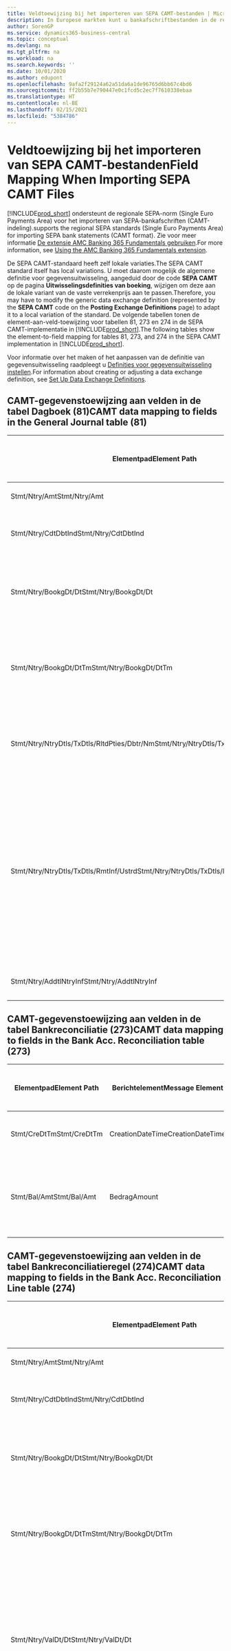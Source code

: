 ```yaml
---
title: Veldtoewijzing bij het importeren van SEPA CAMT-bestanden | Microsoft Docs
description: In Europese markten kunt u bankafschriftbestanden in de regionale SEPA-norm (Single Euro Payments Area) importeren.
author: SorenGP
ms.service: dynamics365-business-central
ms.topic: conceptual
ms.devlang: na
ms.tgt_pltfrm: na
ms.workload: na
ms.search.keywords: ''
ms.date: 10/01/2020
ms.author: edupont
ms.openlocfilehash: 9afa2f29124a62a51da6a1de96765d6bb67c4bd6
ms.sourcegitcommit: ff2b55b7e790447e0c1fcd5c2ec7f7610338ebaa
ms.translationtype: HT
ms.contentlocale: nl-BE
ms.lasthandoff: 02/15/2021
ms.locfileid: "5384786"
---
```

# <a name="field-mapping-when-importing-sepa-camt-files"></a><span data-ttu-id="3739b-103">Veldtoewijzing bij het importeren van SEPA CAMT-bestanden</span><span class="sxs-lookup"><span data-stu-id="3739b-103">Field Mapping When Importing SEPA CAMT Files</span></span>
[!INCLUDE[prod_short](includes/prod_short.md)] <span data-ttu-id="3739b-104">ondersteunt de regionale SEPA-norm (Single Euro Payments Area) voor het importeren van SEPA-bankafschriften (CAMT-indeling).</span><span class="sxs-lookup"><span data-stu-id="3739b-104">supports the regional SEPA standards (Single Euro Payments Area) for importing SEPA bank statements (CAMT format).</span></span> <span data-ttu-id="3739b-105">Zie voor meer informatie [De extensie AMC Banking 365 Fundamentals gebruiken](ui-extensions-amc-banking.md).</span><span class="sxs-lookup"><span data-stu-id="3739b-105">For more information, see [Using the AMC Banking 365 Fundamentals extension](ui-extensions-amc-banking.md).</span></span>  

 <span data-ttu-id="3739b-106">De SEPA CAMT-standaard heeft zelf lokale variaties.</span><span class="sxs-lookup"><span data-stu-id="3739b-106">The SEPA CAMT standard itself has local variations.</span></span> <span data-ttu-id="3739b-107">U moet daarom mogelijk de algemene definitie voor gegevensuitwisseling, aangeduid door de code **SEPA CAMT** op de pagina **Uitwisselingsdefinities van boeking**, wijzigen om deze aan de lokale variant van de vaste verrekenprijs aan te passen.</span><span class="sxs-lookup"><span data-stu-id="3739b-107">Therefore, you may have to modify the generic data exchange definition (represented by the **SEPA CAMT** code on the **Posting Exchange Definitions** page) to adapt it to a local variation of the standard.</span></span> <span data-ttu-id="3739b-108">De volgende tabellen tonen de element-aan-veld-toewijzing voor tabellen 81, 273 en 274 in de SEPA CAMT-implementatie in [!INCLUDE[prod_short](includes/prod_short.md)].</span><span class="sxs-lookup"><span data-stu-id="3739b-108">The following tables show the element-to-field mapping for tables 81, 273, and 274 in the SEPA CAMT implementation in [!INCLUDE[prod_short](includes/prod_short.md)].</span></span>  

 <span data-ttu-id="3739b-109">Voor informatie over het maken of het aanpassen van de definitie van gegevensuitwisseling raadpleegt u [Definities voor gegevensuitwisseling instellen](across-how-to-set-up-data-exchange-definitions.md).</span><span class="sxs-lookup"><span data-stu-id="3739b-109">For information about creating or adjusting a data exchange definition, see [Set Up Data Exchange Definitions](across-how-to-set-up-data-exchange-definitions.md).</span></span>  

## <a name="camt-data-mapping-to-fields-in-the-general-journal-table-81"></a><span data-ttu-id="3739b-110">CAMT-gegevenstoewijzing aan velden in de tabel Dagboek (81)</span><span class="sxs-lookup"><span data-stu-id="3739b-110">CAMT data mapping to fields in the General Journal table (81)</span></span>  

|<span data-ttu-id="3739b-111">Elementpad</span><span class="sxs-lookup"><span data-stu-id="3739b-111">Element Path</span></span>|<span data-ttu-id="3739b-112">Berichtelement</span><span class="sxs-lookup"><span data-stu-id="3739b-112">Message Element</span></span>|<span data-ttu-id="3739b-113">Gegevenssoort</span><span class="sxs-lookup"><span data-stu-id="3739b-113">Data Type</span></span>|<span data-ttu-id="3739b-114">Omschrijving</span><span class="sxs-lookup"><span data-stu-id="3739b-114">Description</span></span>|<span data-ttu-id="3739b-115">Identificatie voor een negatief teken</span><span class="sxs-lookup"><span data-stu-id="3739b-115">Negative-Sign Identifier</span></span>|<span data-ttu-id="3739b-116">Veldnr.</span><span class="sxs-lookup"><span data-stu-id="3739b-116">Field No.</span></span>|<span data-ttu-id="3739b-117">Veldnaam</span><span class="sxs-lookup"><span data-stu-id="3739b-117">Field Name</span></span>|  
|------------------|---------------------|---------------|-----------------|-------------------------------|---------------|----------------|  
|<span data-ttu-id="3739b-118">Stmt/Ntry/Amt</span><span class="sxs-lookup"><span data-stu-id="3739b-118">Stmt/Ntry/Amt</span></span>|<span data-ttu-id="3739b-119">Bedrag</span><span class="sxs-lookup"><span data-stu-id="3739b-119">Amount</span></span>|<span data-ttu-id="3739b-120">Decimaal</span><span class="sxs-lookup"><span data-stu-id="3739b-120">Decimal</span></span>|<span data-ttu-id="3739b-121">Het geldbedrag in de kaspost</span><span class="sxs-lookup"><span data-stu-id="3739b-121">The amount of money in the cash entry</span></span>||<span data-ttu-id="3739b-122">13</span><span class="sxs-lookup"><span data-stu-id="3739b-122">13</span></span>|<span data-ttu-id="3739b-123">Bedrag</span><span class="sxs-lookup"><span data-stu-id="3739b-123">Amount</span></span>|  
|<span data-ttu-id="3739b-124">Stmt/Ntry/CdtDbtInd</span><span class="sxs-lookup"><span data-stu-id="3739b-124">Stmt/Ntry/CdtDbtInd</span></span>|<span data-ttu-id="3739b-125">CreditDebitIndicator</span><span class="sxs-lookup"><span data-stu-id="3739b-125">CreditDebitIndicator</span></span>|<span data-ttu-id="3739b-126">Tekst</span><span class="sxs-lookup"><span data-stu-id="3739b-126">Text</span></span>|<span data-ttu-id="3739b-127">Geeft aan of de post een credit- of een debetpost is</span><span class="sxs-lookup"><span data-stu-id="3739b-127">Indicates whether the entry is a credit or a debit entry</span></span>|<span data-ttu-id="3739b-128">DBIT</span><span class="sxs-lookup"><span data-stu-id="3739b-128">DBIT</span></span>|<span data-ttu-id="3739b-129">13</span><span class="sxs-lookup"><span data-stu-id="3739b-129">13</span></span>|<span data-ttu-id="3739b-130">Bedrag</span><span class="sxs-lookup"><span data-stu-id="3739b-130">Amount</span></span>|  
|<span data-ttu-id="3739b-131">Stmt/Ntry/BookgDt/Dt</span><span class="sxs-lookup"><span data-stu-id="3739b-131">Stmt/Ntry/BookgDt/Dt</span></span>|<span data-ttu-id="3739b-132">Datum</span><span class="sxs-lookup"><span data-stu-id="3739b-132">Date</span></span>|<span data-ttu-id="3739b-133">Datum</span><span class="sxs-lookup"><span data-stu-id="3739b-133">Date</span></span>|<span data-ttu-id="3739b-134">De datum waarop een post wordt geboekt naar een rekening in de boeken van de rekeningservice</span><span class="sxs-lookup"><span data-stu-id="3739b-134">The date when an entry is posted to an account on the account servicer's books</span></span>||<span data-ttu-id="3739b-135">5</span><span class="sxs-lookup"><span data-stu-id="3739b-135">5</span></span>|<span data-ttu-id="3739b-136">Boekingsdatum</span><span class="sxs-lookup"><span data-stu-id="3739b-136">Posting Date</span></span>|  
|<span data-ttu-id="3739b-137">Stmt/Ntry/BookgDt/DtTm</span><span class="sxs-lookup"><span data-stu-id="3739b-137">Stmt/Ntry/BookgDt/DtTm</span></span>|<span data-ttu-id="3739b-138">DateTime</span><span class="sxs-lookup"><span data-stu-id="3739b-138">DateTime</span></span>|<span data-ttu-id="3739b-139">DateTime</span><span class="sxs-lookup"><span data-stu-id="3739b-139">DateTime</span></span>|<span data-ttu-id="3739b-140">De datum en tijd waarop een post wordt geboekt naar een rekening in de boeken van de rekeningservice</span><span class="sxs-lookup"><span data-stu-id="3739b-140">The date and time when an entry is posted to an account on the account servicer's books</span></span>||<span data-ttu-id="3739b-141">5</span><span class="sxs-lookup"><span data-stu-id="3739b-141">5</span></span>|<span data-ttu-id="3739b-142">Boekingsdatum</span><span class="sxs-lookup"><span data-stu-id="3739b-142">Posting Date</span></span>|  
|<span data-ttu-id="3739b-143">Stmt/Ntry/NtryDtls/TxDtls/RltdPties/Dbtr/Nm</span><span class="sxs-lookup"><span data-stu-id="3739b-143">Stmt/Ntry/NtryDtls/TxDtls/RltdPties/Dbtr/Nm</span></span>|<span data-ttu-id="3739b-144">Naam</span><span class="sxs-lookup"><span data-stu-id="3739b-144">Name</span></span>|<span data-ttu-id="3739b-145">Tekst</span><span class="sxs-lookup"><span data-stu-id="3739b-145">Text</span></span>|<span data-ttu-id="3739b-146">De naam van de partij die een geldbedrag is verschuldigd aan de (uiteindelijke) incassant</span><span class="sxs-lookup"><span data-stu-id="3739b-146">The name of the party that owes an amount of money to the (ultimate) creditor</span></span>||<span data-ttu-id="3739b-147">1221</span><span class="sxs-lookup"><span data-stu-id="3739b-147">1221</span></span>|<span data-ttu-id="3739b-148">Informatie over betaler</span><span class="sxs-lookup"><span data-stu-id="3739b-148">Payer Information</span></span>|  
|<span data-ttu-id="3739b-149">Stmt/Ntry/NtryDtls/TxDtls/RmtInf/Ustrd</span><span class="sxs-lookup"><span data-stu-id="3739b-149">Stmt/Ntry/NtryDtls/TxDtls/RmtInf/Ustrd</span></span>|<span data-ttu-id="3739b-150">Ongestructureerd</span><span class="sxs-lookup"><span data-stu-id="3739b-150">Unstructured</span></span>|<span data-ttu-id="3739b-151">Tekst</span><span class="sxs-lookup"><span data-stu-id="3739b-151">Text</span></span>|<span data-ttu-id="3739b-152">Informatie die wordt verschaft om de afstemming/reconciliatie mogelijk te maken van een post met de artikelen die de betaling wordt geacht te vereffenen, zoals commerciële facturen in een vorderingsysteem, in een ongestructureerde vorm</span><span class="sxs-lookup"><span data-stu-id="3739b-152">Information supplied to enable the matching/reconciliation of an entry with the items that the payment is intended to settle, such as commercial invoices in an accounts-receivable system, in an unstructured form</span></span>||<span data-ttu-id="3739b-153">8</span><span class="sxs-lookup"><span data-stu-id="3739b-153">8</span></span>|<span data-ttu-id="3739b-154">Omschrijving</span><span class="sxs-lookup"><span data-stu-id="3739b-154">Description</span></span>|  
|<span data-ttu-id="3739b-155">Stmt/Ntry/AddtlNtryInf</span><span class="sxs-lookup"><span data-stu-id="3739b-155">Stmt/Ntry/AddtlNtryInf</span></span>|<span data-ttu-id="3739b-156">AdditionalEntryInformation</span><span class="sxs-lookup"><span data-stu-id="3739b-156">AdditionalEntryInformation</span></span>|<span data-ttu-id="3739b-157">Tekst</span><span class="sxs-lookup"><span data-stu-id="3739b-157">Text</span></span>|<span data-ttu-id="3739b-158">Extra informatie over de invoer</span><span class="sxs-lookup"><span data-stu-id="3739b-158">Additional information about the entry</span></span>||<span data-ttu-id="3739b-159">1222</span><span class="sxs-lookup"><span data-stu-id="3739b-159">1222</span></span>|<span data-ttu-id="3739b-160">Transactie-informatie</span><span class="sxs-lookup"><span data-stu-id="3739b-160">Transaction Information</span></span>|  

## <a name="camt-data-mapping-to-fields-in-the-bank-acc-reconciliation-table-273"></a><span data-ttu-id="3739b-161">CAMT-gegevenstoewijzing aan velden in de tabel Bankreconciliatie (273)</span><span class="sxs-lookup"><span data-stu-id="3739b-161">CAMT data mapping to fields in the Bank Acc. Reconciliation table (273)</span></span>  

|<span data-ttu-id="3739b-162">Elementpad</span><span class="sxs-lookup"><span data-stu-id="3739b-162">Element Path</span></span>|<span data-ttu-id="3739b-163">Berichtelement</span><span class="sxs-lookup"><span data-stu-id="3739b-163">Message Element</span></span>|<span data-ttu-id="3739b-164">Gegevenssoort</span><span class="sxs-lookup"><span data-stu-id="3739b-164">Data Type</span></span>|<span data-ttu-id="3739b-165">Omschrijving</span><span class="sxs-lookup"><span data-stu-id="3739b-165">Description</span></span>|<span data-ttu-id="3739b-166">Identificatie voor een negatief teken</span><span class="sxs-lookup"><span data-stu-id="3739b-166">Negative-Sign Identifier</span></span>|<span data-ttu-id="3739b-167">Veldnr.</span><span class="sxs-lookup"><span data-stu-id="3739b-167">Field No.</span></span>|<span data-ttu-id="3739b-168">Veldnaam</span><span class="sxs-lookup"><span data-stu-id="3739b-168">Field Name</span></span>|  
|------------------|---------------------|---------------|-----------------|-------------------------------|---------------|----------------|  
|<span data-ttu-id="3739b-169">Stmt/CreDtTm</span><span class="sxs-lookup"><span data-stu-id="3739b-169">Stmt/CreDtTm</span></span>|<span data-ttu-id="3739b-170">CreationDateTime</span><span class="sxs-lookup"><span data-stu-id="3739b-170">CreationDateTime</span></span>|<span data-ttu-id="3739b-171">Datum</span><span class="sxs-lookup"><span data-stu-id="3739b-171">Date</span></span>|<span data-ttu-id="3739b-172">De datum en tijd waarop het bericht is gemaakt.</span><span class="sxs-lookup"><span data-stu-id="3739b-172">The date and time when the message was created</span></span>||<span data-ttu-id="3739b-173">3</span><span class="sxs-lookup"><span data-stu-id="3739b-173">3</span></span>|<span data-ttu-id="3739b-174">Afschriftdatum</span><span class="sxs-lookup"><span data-stu-id="3739b-174">Statement Date</span></span>|  
|<span data-ttu-id="3739b-175">Stmt/Bal/Amt</span><span class="sxs-lookup"><span data-stu-id="3739b-175">Stmt/Bal/Amt</span></span>|<span data-ttu-id="3739b-176">Bedrag</span><span class="sxs-lookup"><span data-stu-id="3739b-176">Amount</span></span>|<span data-ttu-id="3739b-177">Decimaal</span><span class="sxs-lookup"><span data-stu-id="3739b-177">Decimal</span></span>|<span data-ttu-id="3739b-178">Het bedrag dat resulteert uit de tot een nettowaarde teruggebrachte bedragen voor alle debet- en creditposten</span><span class="sxs-lookup"><span data-stu-id="3739b-178">The amount resulting from the netted amounts for all debit and credit entries</span></span>||<span data-ttu-id="3739b-179">4</span><span class="sxs-lookup"><span data-stu-id="3739b-179">4</span></span>|<span data-ttu-id="3739b-180">Eindsaldo afschrift</span><span class="sxs-lookup"><span data-stu-id="3739b-180">Statement Ending Balance</span></span>|  

## <a name="camt-data-mapping-to-fields-in-the-bank-acc-reconciliation-line-table-274"></a><span data-ttu-id="3739b-181">CAMT-gegevenstoewijzing aan velden in de tabel Bankreconciliatieregel (274)</span><span class="sxs-lookup"><span data-stu-id="3739b-181">CAMT data mapping to fields in the Bank Acc. Reconciliation Line table (274)</span></span>  

|<span data-ttu-id="3739b-182">Elementpad</span><span class="sxs-lookup"><span data-stu-id="3739b-182">Element Path</span></span>|<span data-ttu-id="3739b-183">Berichtelement</span><span class="sxs-lookup"><span data-stu-id="3739b-183">Message Element</span></span>|<span data-ttu-id="3739b-184">Gegevenssoort</span><span class="sxs-lookup"><span data-stu-id="3739b-184">Data Type</span></span>|<span data-ttu-id="3739b-185">Omschrijving</span><span class="sxs-lookup"><span data-stu-id="3739b-185">Description</span></span>|<span data-ttu-id="3739b-186">Identificatie voor een negatief teken</span><span class="sxs-lookup"><span data-stu-id="3739b-186">Negative-Sign Identifier</span></span>|<span data-ttu-id="3739b-187">Veldnr.</span><span class="sxs-lookup"><span data-stu-id="3739b-187">Field No.</span></span>|<span data-ttu-id="3739b-188">Veldnaam</span><span class="sxs-lookup"><span data-stu-id="3739b-188">Field Name</span></span>|  
|------------------|---------------------|---------------|-----------------|-------------------------------|---------------|----------------|  
|<span data-ttu-id="3739b-189">Stmt/Ntry/Amt</span><span class="sxs-lookup"><span data-stu-id="3739b-189">Stmt/Ntry/Amt</span></span>|<span data-ttu-id="3739b-190">Bedrag</span><span class="sxs-lookup"><span data-stu-id="3739b-190">Amount</span></span>|<span data-ttu-id="3739b-191">Decimaal</span><span class="sxs-lookup"><span data-stu-id="3739b-191">Decimal</span></span>|<span data-ttu-id="3739b-192">Het geldbedrag in de kaspost</span><span class="sxs-lookup"><span data-stu-id="3739b-192">The amount of money in the cash entry</span></span>||<span data-ttu-id="3739b-193">7</span><span class="sxs-lookup"><span data-stu-id="3739b-193">7</span></span>|<span data-ttu-id="3739b-194">Afschrifttotaal</span><span class="sxs-lookup"><span data-stu-id="3739b-194">Statement Amount</span></span>|  
|<span data-ttu-id="3739b-195">Stmt/Ntry/CdtDbtInd</span><span class="sxs-lookup"><span data-stu-id="3739b-195">Stmt/Ntry/CdtDbtInd</span></span>|<span data-ttu-id="3739b-196">CreditDebitIndicator</span><span class="sxs-lookup"><span data-stu-id="3739b-196">CreditDebitIndicator</span></span>|<span data-ttu-id="3739b-197">Tekst</span><span class="sxs-lookup"><span data-stu-id="3739b-197">Text</span></span>|<span data-ttu-id="3739b-198">Geeft aan of de post een credit- of een debetpost is</span><span class="sxs-lookup"><span data-stu-id="3739b-198">Indicates whether the entry is a credit or a debit entry</span></span>|<span data-ttu-id="3739b-199">DBIT</span><span class="sxs-lookup"><span data-stu-id="3739b-199">DBIT</span></span>|<span data-ttu-id="3739b-200">7</span><span class="sxs-lookup"><span data-stu-id="3739b-200">7</span></span>|<span data-ttu-id="3739b-201">Afschrifttotaal</span><span class="sxs-lookup"><span data-stu-id="3739b-201">Statement Amount</span></span>|  
|<span data-ttu-id="3739b-202">Stmt/Ntry/BookgDt/Dt</span><span class="sxs-lookup"><span data-stu-id="3739b-202">Stmt/Ntry/BookgDt/Dt</span></span>|<span data-ttu-id="3739b-203">Datum</span><span class="sxs-lookup"><span data-stu-id="3739b-203">Date</span></span>|<span data-ttu-id="3739b-204">Datum</span><span class="sxs-lookup"><span data-stu-id="3739b-204">Date</span></span>|<span data-ttu-id="3739b-205">De datum waarop een post wordt geboekt naar een rekening in de boeken van de rekeningservice</span><span class="sxs-lookup"><span data-stu-id="3739b-205">The date when an entry is posted to an account on the account servicer's books</span></span>||<span data-ttu-id="3739b-206">5</span><span class="sxs-lookup"><span data-stu-id="3739b-206">5</span></span>|<span data-ttu-id="3739b-207">Transactiedatum</span><span class="sxs-lookup"><span data-stu-id="3739b-207">Transaction Date</span></span>|  
|<span data-ttu-id="3739b-208">Stmt/Ntry/BookgDt/DtTm</span><span class="sxs-lookup"><span data-stu-id="3739b-208">Stmt/Ntry/BookgDt/DtTm</span></span>|<span data-ttu-id="3739b-209">DateTime</span><span class="sxs-lookup"><span data-stu-id="3739b-209">DateTime</span></span>|<span data-ttu-id="3739b-210">DateTime</span><span class="sxs-lookup"><span data-stu-id="3739b-210">DateTime</span></span>|<span data-ttu-id="3739b-211">De datum en tijd waarop een post wordt geboekt naar een rekening in de boeken van de rekeningservice</span><span class="sxs-lookup"><span data-stu-id="3739b-211">The date and time when an entry is posted to an account on the account servicer's books</span></span>||<span data-ttu-id="3739b-212">5</span><span class="sxs-lookup"><span data-stu-id="3739b-212">5</span></span>|<span data-ttu-id="3739b-213">Transactiedatum</span><span class="sxs-lookup"><span data-stu-id="3739b-213">Transaction Date</span></span>|  
|<span data-ttu-id="3739b-214">Stmt/Ntry/ValDt/Dt</span><span class="sxs-lookup"><span data-stu-id="3739b-214">Stmt/Ntry/ValDt/Dt</span></span>|<span data-ttu-id="3739b-215">Datum</span><span class="sxs-lookup"><span data-stu-id="3739b-215">Date</span></span>|<span data-ttu-id="3739b-216">Datum</span><span class="sxs-lookup"><span data-stu-id="3739b-216">Date</span></span>|<span data-ttu-id="3739b-217">De datum waarop activa beschikbaar worden voor de rekeninghouder in het geval van een creditpost, of niet meer beschikbaar zijn voor de rekeninghouder in het geval van een debetpost</span><span class="sxs-lookup"><span data-stu-id="3739b-217">The date when assets become available to the account owner in case of a credit entry, or cease to be available to the account owner in case of a debit entry</span></span>||<span data-ttu-id="3739b-218">12</span><span class="sxs-lookup"><span data-stu-id="3739b-218">12</span></span>|<span data-ttu-id="3739b-219">Waardedatum</span><span class="sxs-lookup"><span data-stu-id="3739b-219">Value Date</span></span>|  
|<span data-ttu-id="3739b-220">Stmt/Ntry/ValDt/DtTm</span><span class="sxs-lookup"><span data-stu-id="3739b-220">Stmt/Ntry/ValDt/DtTm</span></span>|<span data-ttu-id="3739b-221">DateTime</span><span class="sxs-lookup"><span data-stu-id="3739b-221">DateTime</span></span>|<span data-ttu-id="3739b-222">DateTime</span><span class="sxs-lookup"><span data-stu-id="3739b-222">DateTime</span></span>|<span data-ttu-id="3739b-223">De datum en tijd waarop activa beschikbaar worden voor de rekeninghouder in het geval van een creditpost, of niet meer beschikbaar zijn voor de rekeninghouder in het geval van een debetpost</span><span class="sxs-lookup"><span data-stu-id="3739b-223">The date and time when assets become available to the account owner in case of a credit entry, or cease to be available to the account owner in case of a debit entry</span></span>||<span data-ttu-id="3739b-224">12</span><span class="sxs-lookup"><span data-stu-id="3739b-224">12</span></span>|<span data-ttu-id="3739b-225">Waardedatum</span><span class="sxs-lookup"><span data-stu-id="3739b-225">Value Date</span></span>|  
|<span data-ttu-id="3739b-226">Stmt/Ntry/NtryDtls/TxDtls/RltdPties/Dbtr/Nm</span><span class="sxs-lookup"><span data-stu-id="3739b-226">Stmt/Ntry/NtryDtls/TxDtls/RltdPties/Dbtr/Nm</span></span>|<span data-ttu-id="3739b-227">Naam</span><span class="sxs-lookup"><span data-stu-id="3739b-227">Name</span></span>|<span data-ttu-id="3739b-228">Tekst</span><span class="sxs-lookup"><span data-stu-id="3739b-228">Text</span></span>|<span data-ttu-id="3739b-229">De naam van de partij die een geldbedrag is verschuldigd aan de (uiteindelijke) incassant</span><span class="sxs-lookup"><span data-stu-id="3739b-229">The name of the party that owes an amount of money to the (ultimate) creditor</span></span>||<span data-ttu-id="3739b-230">15</span><span class="sxs-lookup"><span data-stu-id="3739b-230">15</span></span>|<span data-ttu-id="3739b-231">Informatie over betaler</span><span class="sxs-lookup"><span data-stu-id="3739b-231">Payer Information</span></span>|  
|<span data-ttu-id="3739b-232">Stmt/Ntry/NtryDtls/TxDtls/RmtInf/Ustrd</span><span class="sxs-lookup"><span data-stu-id="3739b-232">Stmt/Ntry/NtryDtls/TxDtls/RmtInf/Ustrd</span></span>|<span data-ttu-id="3739b-233">Ongestructureerd</span><span class="sxs-lookup"><span data-stu-id="3739b-233">Unstructured</span></span>|<span data-ttu-id="3739b-234">Tekst</span><span class="sxs-lookup"><span data-stu-id="3739b-234">Text</span></span>|<span data-ttu-id="3739b-235">Informatie die wordt verschaft om de afstemming/reconciliatie mogelijk te maken van een post met de artikelen die de betaling wordt geacht te vereffenen, zoals commerciële facturen in een vorderingsysteem, in een ongestructureerde vorm</span><span class="sxs-lookup"><span data-stu-id="3739b-235">Information supplied to enable the matching/reconciliation of an entry with the items that the payment is intended to settle, such as commercial invoices in an accounts-receivable system, in an unstructured form</span></span>||<span data-ttu-id="3739b-236">6</span><span class="sxs-lookup"><span data-stu-id="3739b-236">6</span></span>|<span data-ttu-id="3739b-237">Omschrijving</span><span class="sxs-lookup"><span data-stu-id="3739b-237">Description</span></span>|  
|<span data-ttu-id="3739b-238">Stmt/Ntry/AddtlNtryInf</span><span class="sxs-lookup"><span data-stu-id="3739b-238">Stmt/Ntry/AddtlNtryInf</span></span>|<span data-ttu-id="3739b-239">AdditionalEntryInformation</span><span class="sxs-lookup"><span data-stu-id="3739b-239">AdditionalEntryInformation</span></span>|<span data-ttu-id="3739b-240">Tekst</span><span class="sxs-lookup"><span data-stu-id="3739b-240">Text</span></span>|<span data-ttu-id="3739b-241">Extra informatie over de invoer</span><span class="sxs-lookup"><span data-stu-id="3739b-241">Additional information about the entry</span></span>||<span data-ttu-id="3739b-242">16</span><span class="sxs-lookup"><span data-stu-id="3739b-242">16</span></span>|<span data-ttu-id="3739b-243">Transactie-informatie</span><span class="sxs-lookup"><span data-stu-id="3739b-243">Transaction Information</span></span>|  

 <span data-ttu-id="3739b-244">Elementen in het knooppunt **Ntry** die worden geïmporteerd in [!INCLUDE[prod_short](includes/prod_short.md)] maar niet aan velden worden toegewezen, worden opgeslagen in de tabel **Kolomdef. boekingsuitwisseling**.</span><span class="sxs-lookup"><span data-stu-id="3739b-244">Elements in the **Ntry** node that are imported into [!INCLUDE[prod_short](includes/prod_short.md)] but not mapped to any fields are stored in the **Posting Exch. Column Def** table.</span></span> <span data-ttu-id="3739b-245">Gebruikers kunnen deze elementen vanuit de pagina's **Betalingsreconciliatiedagboek**, **Betalingsvereffening** en **Bankreconciliatie** weergeven door de actie **Details bankrekeningafschriftregel** te kiezen.</span><span class="sxs-lookup"><span data-stu-id="3739b-245">Users can view these elements from the **Payment Reconciliation Journal**, **Payment Application**, and **Bank Acc. Reconciliation** pages by choosing the **Bank Statement Line Details** action.</span></span> <span data-ttu-id="3739b-246">Zie voor meer informatie [Betalingen vereffenen met automatische vereffening](receivables-how-reconcile-payments-auto-application.md).</span><span class="sxs-lookup"><span data-stu-id="3739b-246">For more information, see [Reconcile Payments Using Automatic Application](receivables-how-reconcile-payments-auto-application.md).</span></span>

> [!IMPORTANT]
> <span data-ttu-id="3739b-247">Bij het importeren van CAMT-bankafschriften, verwacht [!INCLUDE[prod_short](includes/prod_short.md)] dat elke transactie uniek is, wat betekent dat het veld **Transactie-id** dat afkomstig is van de tag *Stmt/Ntry/NtryDtls/TxDtls/Refs/EndToEndId* in het CAMT-bestand, uniek moet zijn binnen de openstaande bankrekeningreconciliatie.</span><span class="sxs-lookup"><span data-stu-id="3739b-247">In an import of CAMT bank statements, [!INCLUDE[prod_short](includes/prod_short.md)] expects each transaction to be unique, which means that the **Transaction ID** field that comes from the *Stmt/Ntry/NtryDtls/TxDtls/Refs/EndToEndId* tag in the CAMT file, must be unique within the open bank account reconciliation.</span></span> <span data-ttu-id="3739b-248">Als de informatie niet aanwezig is, negeert [!INCLUDE[prod_short](includes/prod_short.md)] de betaling.</span><span class="sxs-lookup"><span data-stu-id="3739b-248">If the information is not present, [!INCLUDE[prod_short](includes/prod_short.md)] ignores the payment.</span></span> <span data-ttu-id="3739b-249">Als een eerdere bankafstemming op dezelfde bankrekening is geboekt met dezelfde transactie-id als bij de huidige import, wordt de huidige transactie niet automatisch gereconcilieerd, maar kan deze nog steeds worden geïmporteerd.</span><span class="sxs-lookup"><span data-stu-id="3739b-249">If an earlier bank reconciliation on the same bank account was posted with the same transaction ID as on the current import, the current transaction will not automatically reconcile but can still be imported.</span></span>

## <a name="see-also"></a><span data-ttu-id="3739b-250">Zie ook</span><span class="sxs-lookup"><span data-stu-id="3739b-250">See Also</span></span>  
[<span data-ttu-id="3739b-251">Gegevensuitwisseling instellen</span><span class="sxs-lookup"><span data-stu-id="3739b-251">Setting Up Data Exchange</span></span>](across-set-up-data-exchange.md)  
[<span data-ttu-id="3739b-252">Gegevens elektronisch uitwisselen</span><span class="sxs-lookup"><span data-stu-id="3739b-252">Exchanging Data Electronically</span></span>](across-data-exchange.md)  
<span data-ttu-id="3739b-253">[De AMC Banking 365 Fundamentals-extensie gebruiken](ui-extensions-amc-banking.md) </span><span class="sxs-lookup"><span data-stu-id="3739b-253">[Using the AMC Banking 365 Fundamentals extension](ui-extensions-amc-banking.md) </span></span>  
[<span data-ttu-id="3739b-254">Gebruik XML-schema's om definities voor gegevensuitwisseling voor te bereiden</span><span class="sxs-lookup"><span data-stu-id="3739b-254">Use XML Schemas to Prepare Data Exchange Definitions</span></span>](across-how-to-use-xml-schemas-to-prepare-data-exchange-definitions.md)  
[<span data-ttu-id="3739b-255">Betalingen reconciliëren met automatische vereffening</span><span class="sxs-lookup"><span data-stu-id="3739b-255">Reconcile Payments Using Automatic Application</span></span>](receivables-how-reconcile-payments-auto-application.md)  


[!INCLUDE[footer-include](includes/footer-banner.md)]